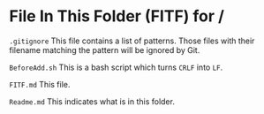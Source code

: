 # File In This Folder (FITF) for /

`.gitignore` This file contains a list of patterns. Those files with their filename matching the pattern will be ignored by Git.

`BeforeAdd.sh` This is a bash script which turns `CRLF` into `LF`.

`FITF.md` This file.

`Readme.md` This indicates what is in this folder.